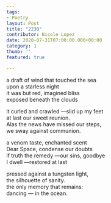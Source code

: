 ```yaml
---
tags: 
- Poetry
layout: Post
title: "2230"
contributor: Nicole Lopez
date: 2020-07-31T07:00:00.000+00:00
category: 1
thumb: ''
featured: true

---
```

a draft of wind that touched the sea<br>upon a starless night<br>it was but red, imagined bliss<br>exposed beneath the clouds 

it curled and crawled —slid up my feet<br>at last our sweet reunion.<br>Alas the news have missed our steps,<br>we sway against communion. 

a venom taste, enchanted scent<br>Dear Space, condense our doubts<br>if truth the remedy —our sins, goodbye<br>I dwell —restored at last 

pressed against a tungsten light,<br>the silhouette of sanity.<br>the only memory that remains:<br>dancing — in the ocean.